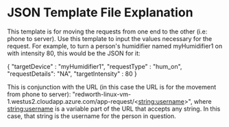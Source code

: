 # JSON Template File Explanation

This template is for moving the requests from one end to the other (i.e: phone to server). Use this template to input the values necessary for the request. For example, to turn a person's humidifier named myHumidifier1 on with intensity 80, this would be the JSON for it:

{
    "targetDevice" : "myHumidifier1",
    "requestType" : "hum_on",
    "requestDetails": "NA",
    "targetIntensity" : 80
}

This is conjunction with the URL (in this case the URL is for the movement from phone to server): "redworth-linux-vm-1.westus2.cloudapp.azure.com/app-request/<<string:username>>", where <string:username> is a variable part of the URL that accepts any string. In this case, that string is the username for the person in question.
